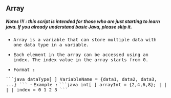 ## Array
##### Notes !!! : this script is intended for those who are just starting to learn java. If you already understand basic Java, please skip it.

- <samp>Array is a variable that can store multiple data with one data type in a variable.</samp>

- <samp>Each element in the array can be accessed using an index. The index value in the array starts from 0.</samp>

- <samp>Format :</samp>

<samp>
  ```java
  dataType[ ] VariableName = {data1, data2, data3, ...}
  ```
</samp>
- <samp>Example :</samp>

<samp>
  ```java
   int[ ] arrayInt = {2,4,6,8};
                      | | | |
              index = 0 1 2 3
  ```
</samp>
